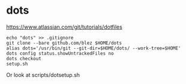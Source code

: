# dots
https://www.atlassian.com/git/tutorials/dotfiles

```
echo "dots" >> .gitignore
git clone --bare github.com/blez $HOME/dots
alias dots='/usr/bin/git --git-dir=$HOME/dots/ --work-tree=$HOME'
dots config status.showUntrackedFiles no
dots checkout
setup.sh
```

Or look at scripts/dotsetup.sh
